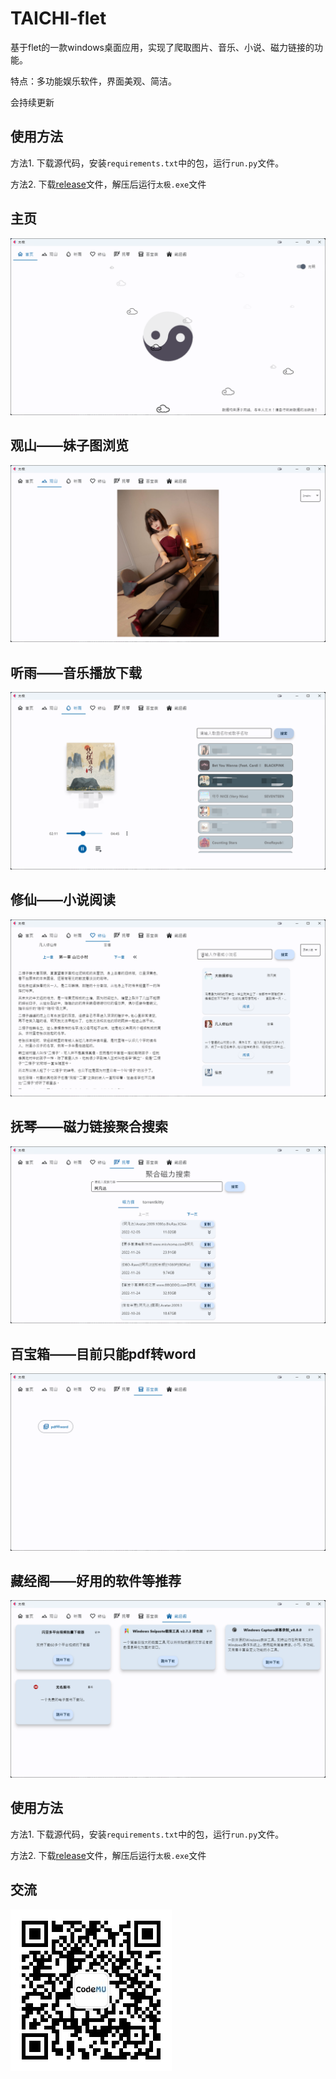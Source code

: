 # TAICHI-flet
 基于flet的一款windows桌面应用，实现了爬取图片、音乐、小说、磁力链接的功能。

 特点：多功能娱乐软件，界面美观、简洁。
 
会持续更新

## 使用方法
方法1. 下载源代码，安装`requirements.txt`中的包，运行`run.py`文件。

方法2. 下载[release](https://github.com/cuifengcn/TAICHI-flet/releases/tag/publish)文件，解压后运行`太极.exe`文件


## 主页
![主页](./docs/主页.png)

## 观山——妹子图浏览
![观山](./docs/图片.png)

## 听雨——音乐播放下载
![听雨](./docs/音乐.png)

## 修仙——小说阅读
![修仙](./docs/小说.png)

## 抚琴——磁力链接聚合搜索
![抚琴](./docs/磁力.png)

## 百宝箱——目前只能pdf转word
![百宝箱](./docs/工具.png)

## 藏经阁——好用的软件等推荐
![藏经阁](./docs/软件.png)

## 使用方法
方法1. 下载源代码，安装`requirements.txt`中的包，运行`run.py`文件。

方法2. 下载[release](https://github.com/cuifengcn/TAICHI-flet/releases/tag/publish)文件，解压后运行`太极.exe`文件

## 交流
![公众号](./docs/gongzhonghao.jpg)